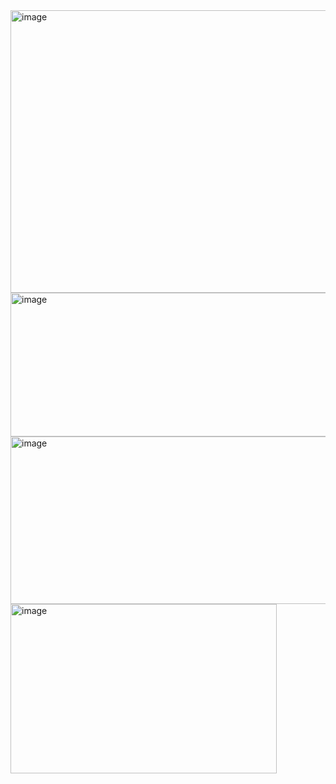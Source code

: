 <img width="1188" height="452" alt="image" src="https://github.com/user-attachments/assets/dee9968d-6d66-4638-a6a9-57471f83060b" />
<img width="544" height="230" alt="image" src="https://github.com/user-attachments/assets/be4781d5-267b-48ed-9e2e-00cbde3d203b" />
<img width="678" height="268" alt="image" src="https://github.com/user-attachments/assets/214fdc1c-10a1-457f-bd82-213dfa454bc7" />
<img width="426" height="271" alt="image" src="https://github.com/user-attachments/assets/f732c5e4-2ca1-46fb-a808-0ac75cb9f342" />

